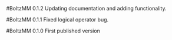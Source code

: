 #BoltzMM 0.1.2
Updating documentation and adding functionality.

#BoltzMM 0.1.1
Fixed logical operator bug.

#BoltzMM 0.1.0
First published version
